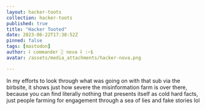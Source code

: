 ```yaml
---
layout: hacker-toots
collection: hacker-toots
published: true
title: "Hacker Tooted"
date: 2023-06-22T17:38:52Z
pinned: false
tags: [mastodon]
author: ⸸ commander ░ nova ⸸ :~$
avatar: /assets/media_attachments/hacker-nova.png

---
```


<p>In my efforts to look through what was going on with that sub via the birbsite, it shows just how severe the misinformation farm is over there, because you can find literally nothing that presents itself as cold hard facts, just people farming for engagement through a sea of lies and fake stories lol</p>



